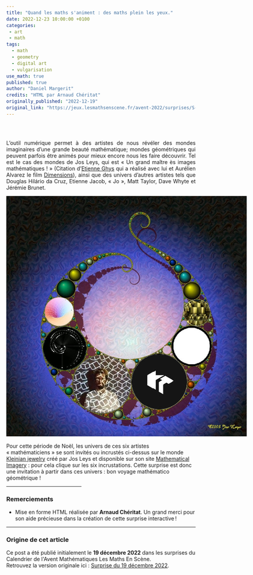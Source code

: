 ```yaml
---
title: "Quand les maths s'animent : des maths plein les yeux."
date: 2022-12-23 10:00:00 +0100
categories: 
 - art
 - math
tags:
  - math
  - geometry
  - digital art
  - vulgarisation
use_math: true
published: true
author: "Daniel Margerit"
credits: "HTML par Arnaud Chéritat"
originally_published: "2022-12-19"
original_link: "https://jeux.lesmathsenscene.fr/avent-2022/surprises/S-D8CTBLuP9EKEgqSrrVTyvC6NCoOsuMBp/"
---
```


<div style="text-align: justify; font-size: 100%; margin-top: 60px;">
L’outil numérique permet à des artistes de nous révéler des mondes imaginaires d’une grande beauté mathématique; mondes géométriques qui peuvent parfois être animés pour mieux encore nous les faire découvrir. Tel est le cas des mondes de Jos Leys, qui est « Un grand maître ès images mathématiques ! » (Citation d’<a href="https://perso.ens-lyon.fr/ghys/liens/">Etienne Ghys</a> qui a réalisé avec lui et Aurélien Alvarez le film <a href="http://dimensions-math.org/Dim_fr.htm">Dimensions</a>), ainsi que des univers d’autres artistes tels que Douglas Hilário da Cruz, Etienne Jacob, « Jo », Matt Taylor, Dave Whyte et Jérémie Brunet.
</div>
<p>
<div style="text-align: center;">
  <div style="position: relative; width: 640px; height: 640px; display: inline-block;">
    <img src="/images/posts/2022-12-23/aire.png" alt="Illustration de Jos Leys">
    <canvas width="640" height="640" id="aire" style="position: absolute; top: 0; left: 0;"></canvas>
  </div>
</div>
</p>
Pour cette période de Noël, les univers de ces six artistes « mathématiciens » se sont invités ou incrustés ci-dessus sur le monde <a href="http://www.josleys.com/show_image.php?galid=267&imageid=8348">Kleinian jewelry</a> créé par Jos Leys et disponible sur son site <a href="http://www.josleys.com/">Mathematical Imagery</a>&nbsp;: pour cela clique sur les six incrustations. Cette surprise est donc une invitation à partir dans ces univers&nbsp;: bon voyage mathématico géométrique&nbsp;!
<p>
<hr style="width: 200px;">
</p>

<script>
let canvas = document.getElementById("aire");
let w = canvas.width;
let h = canvas.height;
let ctx = canvas.getContext("2d");

let circles = [
  { x: 141, y: 308, r: 38, link: "https://www.instagram.com/artmathbeauty/" },
  { x: 156, y: 406, r: 59, link: "https://bleuje.com/animationsite/" },
  { x: 255, y: 500, r: 78, link: "https://www.instagram.com/davebeesbombs/" },
  { x: 406, y: 495, r: 73, link: "https://www.instagram.com/emty01/" },
  { x: 493, y: 400, r: 53, link: "https://www.instagram.com/jn3oo8/" },
  { x: 508, y: 311, r: 35, link: "https://www.youtube.com/user/bib993" },
];

function getMousePos(canvas, evt) {
  var rect = canvas.getBoundingClientRect();
  return {
    x: evt.clientX - rect.left,
    y: evt.clientY - rect.top,
  };
}

function distSq(a, b) {
  return (a.x - b.x) * (a.x - b.x) + (a.y - b.y) * (a.y - b.y);
}

let highlight = null;

function paint() {
  ctx.clearRect(0, 0, w, h);
  for (let i = 0; i < circles.length; i++) {
    let c = circles[i];
    ctx.beginPath();
    ctx.arc(c.x, c.y, c.r, 0, 2 * Math.PI);
    ctx.strokeStyle = "rgba(0, 0, 255, 0.2)"; // Bordure légère
    ctx.lineWidth = 2;
    ctx.stroke();
  }
  if (highlight !== null) {
    ctx.beginPath();
    ctx.arc(highlight.x, highlight.y, highlight.r, 0, 2 * Math.PI);
    ctx.strokeStyle = "red";
    ctx.lineWidth = 3;
    ctx.stroke();
  }
}

canvas.onmousemove = function (e) {
  var p = getMousePos(canvas, e);
  highlight = null; // Reset highlight
  canvas.style.cursor = "default";
  for (let i = 0; i < circles.length; i++) {
    let c = circles[i];
    if (distSq(p, c) < c.r * c.r) {
      highlight = c;
      canvas.style.cursor = "pointer"; // Curseur "main"
      break;
    }
  }
  paint();
};

canvas.onclick = function () {
  if (highlight !== null) {
    window.open(highlight.link, "_blank");
  }
};

paint(); // Initial draw
</script>

### Remerciements
- Mise en forme HTML réalisée par **Arnaud Chéritat**. Un grand merci pour son aide précieuse dans la création de cette surprise interactive !

---

### Origine de cet article
Ce post a été publié initialement le **19 décembre 2022** dans les surprises du Calendrier de l'Avent Mathématiques Les Maths En Scène.  
Retrouvez la version originale ici : [Surprise du 19 décembre 2022](https://jeux.lesmathsenscene.fr/avent-2022/surprises/S-D8CTBLuP9EKEgqSrrVTyvC6NCoOsuMBp/).

